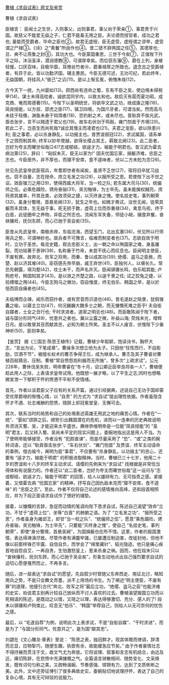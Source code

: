 [曹植《求自试表》原文及鉴赏](https://www.vrrw.net/wx/10230.html)

曹植《求自试表》

臣植言： 臣闻士之生世，入则事父，出则事君，事父尚于荣亲①，事君贵于兴国。故慈父不能爱无益之子，仁君不能畜无用之臣。夫论德而授官者，成功之君也; 量能而受爵者，毕命之臣也②。故君无虚授，臣无虚受。虚授谓之谬举，虚受谓之尸禄③。《诗》之“素餐”所由作也④。昔二虢不辞两国之任⑤，其德厚也; 旦、奭不让燕鲁之封⑥，其功大也。今臣蒙国重恩，三世于今矣⑦，正值陛下升平之际，沐浴圣泽，潜润德教⑧，可谓厚幸矣。而位窃东藩⑨，爵在上列，身被轻煖，口厌百味，目极华靡，耳倦丝竹者⑩，爵重禄厚之所致也。退念古之受爵禄者，有异于此，皆以功勤济国，辅主惠民。今臣无德可述，无功可纪，若此终年，无益国朝，将挂风人“彼己”之讥(11)。是以上惭玄冕，俯愧朱绂(12)。

方今天下一统，九州晏如(13)。顾西尚有违命之蜀，东有不臣之吴，使边境未得税甲(14)，谋士未得高枕者，诚欲混同宇内，以致太和也。故启灭有扈而夏功昭，成克商、奄而周德著(15)。今陛下以圣明统世，将欲卒文武之功，继成康之隆(16)，简良授能，以方叔、邵虎之臣(17)，镇卫四境，为国爪牙者，可谓当矣。然而高鸟未挂于轻缴，渊鱼未悬于钩饵者(18)，恐钓射之术，或未尽也。昔耿弇不俟光武，亟击张步，言不以贼遗于君父也(19)。故车右伏剑于鸣毂，雍门刎首于齐境(20)。若此二子，岂恶生而尚死哉?诚忿其慢主而凌君也(21)。夫君之宠臣，欲以除患兴利; 臣之事君，必以杀身静乱，以功报主也。昔贾谊弱冠(22)，求试属国，请系单于之颈而制其命; 终军以妙年使越，欲得长缨占其王，羁致北阙(23)。此二臣者，岂好为夸主而曜世俗哉(24)?志或郁结，欲逞才力，输能于明君也。昔汉武为霍去病治第(25)，辞曰： “匈奴未灭，臣无以家为!” 固夫忧国忘家，捐躯济难，忠臣之志也。今臣居外，非不厚也，而寝不安席，食不遑味者，伏以二方未剋为念(26)。

伏见先武皇帝武臣宿兵，年耆即世者有闻矣，虽贤不乏世(27)，宿将旧卒犹习战也。窃不自量，志在授命，庶立毛发之功(28)，以报所受之恩。若使陛下出不世之诏，效臣锥刀之用(29)，使得西属大将军，当一校之队; 若东属大司马(30)，统偏师之任。必乘危蹑险，骋舟奋骊(31)，突刃触锋，为士卒先。虽未能擒权馘亮，庶将虏其雄率，歼其丑类，必效须臾之捷，以灭终身之愧。使名挂史笔，事列朝荣(32)。虽身分蜀境，首悬吴阙(33)，犹生之年也。如微才弗试，没世无闻，徒荣其躯而丰其体，生无益于事，死无损于数，虚荷上位而忝重禄(34)，禽息鸟视，终于白首，此徒圈牢之养物，非臣之所志也。流闻东军失备，师徒小衄，辍食弃餐，奋袂攘衽，抚剑东顾，而心已驰于吴会矣(35)。

臣昔从先武皇帝，南极赤岸，东临沧海，西望玉门，北出玄塞(36)，伏见所以行师用兵之势，可谓神妙也。故兵者不可豫言，临难而制变者也(37)。志欲自效于明时，立功于圣世。每览史籍，观古忠臣义士，出一朝之命以殉国家之难，身虽屠裂，而功铭著于景钟(38)，名称垂于竹帛，未尝不抚心而叹息也。臣闻明主使臣，不废有罪。故奔北、败军之将用，而秦、鲁以成其功(39); 绝缨、盗马之臣赦，而楚、赵以济其难(40)。臣窃感先帝早崩，威王弃世(41)，臣独何人，以堪长久。常恐先朝露，填沟壑(42)，坟土未干，而声名并灭。臣闻骐骥长鸣，伯乐昭其能; 卢狗悲号，韩国知其才(43)。是以效之齐楚之路，以逞千里之任; 试之狡兔之捷，以验搏噬之用(44)。今臣志狗马之微功，窃自惟度，终无伯乐、韩国之举，是以於悒而窃自痛者也(45)。

夫临博而企竦，闻乐而窃抃者，或有赏音而识道也(46)。昔毛遂赵之陪隶，犹假锥囊之喻，以寤主立功(47)，何况巍巍大魏多士之朝，而无慷慨死难之臣乎! 夫自衒自媒者，士女之丑行也; 干时求进者，道家之明忌也(48)。而臣敢陈闻于陛下者，诚与国分形同气(49)，忧患共之者也。冀以尘露之微，补益山海; 荧烛末光，增辉日月。是以敢冒其丑而献其忠，必知为朝士所笑。圣主不以人废言，伏惟陛下少垂神听(50)，臣则幸矣。



【鉴赏】 据《三国志·陈思王植传》记载，曹植少年聪颖，饱读诗书，胸怀大志，“言出为论，下笔成章”。曹操多次想立他为太子。只因他“任性而行，不自彫励，饮酒不节”，被擅长权术的曹丕争得王位，成为继承人。曹丕及其子曹睿对曹植百般猜忌、压制。曹植“常自愤怨抱利器而无所施”，曾多次“上疏求试”。公元228年，曹休伐吴失败，明帝曹睿在“冬十月，诏公卿近臣举良将各一人”，曹植便趁此用人之际，上表请求皇帝试用。他既想一展才略，以了平生之志;同时也想略微宣泄一下郁积于怀的愤懑不平和不安情绪。

首先，作者以谈君臣父子应有的关系开篇，通过引经据典，述说自己无功于国却蒙受优厚爵禄的惭愧心情，以 “自责” 的方式为 “求自试”提出理性依据。作者虽隐含怀才不遇、壮志难酬的怨愤，措辞上却冠冕堂皇、无懈可击。

其次，联系当时的局势和自己的处境表述英雄无用武之地的痛苦心情。作者在“一统”、“晏如”颂辞之后，顺势引出魏国潜在的危机，进而以一连串的历史典故说明务须消灭蜀、吴，才能迎来太平盛世。赓继恭维明帝是一位能“简良授能”的 “圣明”君主，后又转入蜀、吴尚未平定的现实问题上，委婉地指出这是用人不当。为了使明帝能够接受，作者没有 “犯颜直谏”，而是尽量采用了 “恐”、“或”之类的婉转词语，还以 “耿弇亟击张步”、“车右伏剑”、“雍门刎首” 及贾谊、终军主动请命的事例，借古喻今，阐明为臣“事君”，不仅要有“杀身静乱，以功报主”的忠心，还要有 “逞才力，输能于明君” 的积极进取精神。当时，曹植已三十七岁，他用二十岁的贾谊和十八岁的终军主动求试、请缨的先例来为“求自试” 找根据是非常恰当得体和有说服力的。作者还以“此二臣者，岂好为夸主而曜世俗哉”这一设问与“志或郁结，欲逞才力，输能于明君” 的回答，给人以雄辩有力、无可指责之感。紧接着，又借霍去病 “忧国忘家” 的精神，抒写自己因仇敌未克而“寝不安席，食不遑味” 的 “忠臣之志”。至此，作者不仅将自己论述的感情推向高峰，还和段首相照应，并为下段正面请求自试作了很好的铺垫。

接着，以慷慨的言辞，急促而动情的笔调向陛下恳求自试，陈述自己渴望“效命”立功，不甘于“虚荷上位”、坐等“白首” 的肺腑之语。为了 “立毛发之功”、“报所受之恩”，作者虽身为雍邱王，却甘“当一校之队”、“统偏师之伍”，愿意“乘危蹑险，骋舟奋骊，突刃触锋，为士卒先”，只要能“灭终身之愧”，使自己 “名挂史笔，事列朝荣”，即使“身分蜀境，首悬吴阙”，为国捐躯也在所不惜。这里，作者的报国激情，表达得淋漓尽致。尽管作者有满腹牢骚，已屡遭压制迫害，改徙封地，但他不像以前那样锋芒毕露、自信自负，而学会了“绵里藏针”、韬光隐迹。他只是痛心疾首地自怨自艾、一再自责，生怕激怒皇上，惹来杀身之祸。因而，他在段末只以 “奋袂攘衽，抚剑东顾，而心已驰于吴会矣”，形象生动地点出自己强烈要求自试的迫切心愿便戛然而止，不再多言。

随后，进一层表达“求自试”的愿望。先自叙少时曾随父东奔西走、南征北讨，略知用兵之势，不是只会舞文弄墨，派不上用场的书生。为了阐述“明主使臣，不废有罪”的道理，他援引古代“奔北、败军之将”最后立功，“绝缨、盗马之臣”也能济难的史实，劝说君主别再计较自己放纵而不讨人喜欢的过去。曹植渴望报国立功而以死相请的陈述，是既动之以情，又晓之以理，表达得够激切、充分、感人的了! 段末以骐骥和卢狗类比，叹息无“伯乐”、“韩国”举荐自己，则给人以无可奈何的忧伤之感。

最后，以 “毛遂自荐”为例，说明此次上表求试，不是“自衒自媒”、“干时求进”，而是为了 “与国分形同气，忧患共之”，是为国“献其忠”。

刘勰在《文心雕龙·章表》里说： “陈思之表，独冠群才。观其体赡而律调，辞清而志显，应物掣巧，随便生趣，执辔有余，故能缓急应节矣。” 由于作者豪情壮志不得抒展而贯注于文，故文气尤为奔放。它将说理、叙事和言志有机结合，由远及近，痛切陈辞，在悲愤中充满慷慨之气。全篇语言骈散相间、随势变化、文采焕发，既有词句匀称之美，又疏畅谐婉、节奏感强、铿锵有力，达到了文质彬彬之美。此外，文中还旁征博引了很多典故史实，委婉贴切地说理抒怀，表达了自己的复杂心境，具有无可辩驳的说服力。

